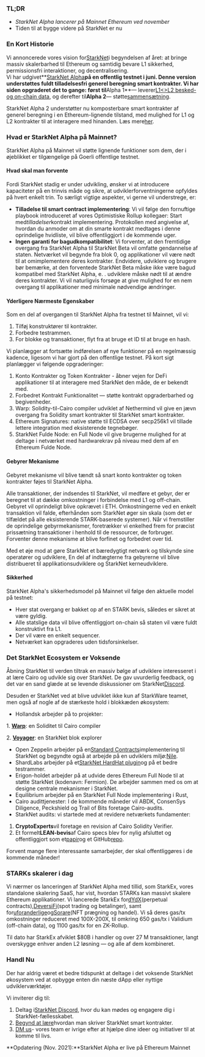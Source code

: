 ### TL;DR

* *StarkNet Alpha lancerer på Mainnet Ethereum ved november*
* Tiden til at bygge videre på StarkNet er nu

### En Kort Historie

Vi annoncerede vores vision for[StarkNet](https://starkware.co/product/starknet/)i begyndelsen af året: at bringe massiv skalerbarhed til Ethereum og samtidig bevare L1 sikkerhed, permissionsfri interaktioner, og decentralisering.\
Vi har udgivet**[StarkNet Alpha](https://medium.com/starkware/starknet-planets-alpha-on-ropsten-e7494929cb95)**på en offentlig testnet i juni. Denne version understøttes fuldt tilladelsesfri generel beregning smart kontrakter. Vi har siden opgraderet det to gange: først til**Alpha 1**— leverer[L1<>L2 besked- og on-chain data](https://medium.com/starkware/starknet-alpha-1-90c3348cca4f), og derefter til**Alpha 2**— støtte[sammensætning](https://medium.com/starkware/starknet-alpha-2-4aa116f0ecfc).

StarkNet Alpha 2 understøtter nu komposterbare smart kontrakter af generel beregning i en Ethereum-lignende tilstand, med mulighed for L1 og L2 kontrakter til at interagere med hinanden. Læs mere[her](https://www.cairo-lang.org/docs/hello_starknet/index.html).

### Hvad er StarkNet Alpha på Mainnet?

StarkNet Alpha på Mainnet vil støtte lignende funktioner som dem, der i øjeblikket er tilgængelige på Goerli offentlige testnet.

#### **Hvad skal man forvente**

Fordi StarkNet stadig er under udvikling, ønsker vi at introducere kapaciteter på en trinvis måde og sikre, at udviklerforventningerne opfyldes på hvert enkelt trin. To særligt vigtige aspekter, vi gerne vil understrege, er:

* **Tilladelse til smart contract implementering**: Vi vil følge den fornuftige playbook introduceret af vores Optimistiske Rollup kollegaer: Start med*tilladelser*kontrakt implementering. Protokollen med angivelse af, hvordan du anmoder om at din smarte kontrakt medtages i denne oprindelige hvidliste, vil blive offentliggjort i de kommende uger.
* **Ingen garanti for bagudkompatibilitet**: Vi forventer, at den fremtidige overgang fra StarkNet Alpha til StarkNet Beta vil omfatte gendannelse af staten. Netværket vil begynde fra blok 0, og applikationer vil være nødt til at omimplementere deres kontrakter. Endvidere, udviklere og brugere bør bemærke, at den forventede StarkNet Beta måske ikke være bagud kompatibel med StarkNet Alpha, e. . udviklere måske nødt til at ændre deres kontrakter. Vi vil naturligvis forsøge at give mulighed for en nem overgang til applikationer med minimale nødvendige ændringer.

#### Yderligere Nærmeste Egenskaber

Som en del af overgangen til StarkNet Alpha fra testnet til Mainnet, vil vi:

1. Tilføj konstruktører til kontrakter.
2. Forbedre testrammen.
3. For blokke og transaktioner, flyt fra at bruge et ID til at bruge en hash.

Vi planlægger at fortsætte indførelsen af nye funktioner på en regelmæssig kadence, ligesom vi har gjort på den offentlige testnet. På kort sigt planlægger vi følgende opgraderinger:

1. Konto Kontrakter og Token Kontrakter - åbner vejen for DeFi applikationer til at interagere med StarkNet den måde, de er bekendt med.
2. Forbedret Kontrakt Funktionalitet — støtte kontrakt opgraderbarhed og begivenheder.
3. Warp: Solidity-til-Cairo compiler udviklet af Nethermind vil give en jævn overgang fra Solidity smart kontrakter til StarkNet smart kontrakter.
4. Ethereum Signatures: native støtte til ECDSA over secp256k1 vil tillade lettere integration med eksisterende tegnebøger.
5. StarkNet Fulde Node: en Full Node vil give brugerne mulighed for at deltage i netværket med hardwarekrav på niveau med dem af en Ethereum Fulde Node.

#### Gebyrer Mekanisme

Gebyret mekanisme vil blive tændt så snart konto kontrakter og token kontrakter føjes til StarkNet Alpha.

Alle transaktioner, der indsendes til StarkNet, vil medføre et gebyr, der er beregnet til at dække omkostninger i forbindelse med L1 og off-chain. Gebyret vil oprindeligt blive opkrævet i ETH. Omkostningerne ved en enkelt transaktion vil falde, efterhånden som StarkNet øger sin skala (som det er tilfældet på alle eksisterende STARK-baserede systemer). Når vi fremstiller de oprindelige gebyrmekanismer, foretrækker vi enkelhed frem for præcist prissætning transaktioner i henhold til de ressourcer, de forbruger. Forventer denne mekanisme at blive forfinet og forbedret over tid.

Med et øje mod at gøre StarkNet et bæredygtigt netværk og tilskynde sine operatører og udviklere, En del af indtægterne fra gebyrerne vil blive distribueret til applikationsudviklere og StarkNet kerneudviklere.

#### Sikkerhed

StarkNet Alpha's sikkerhedsmodel på Mainnet vil følge den aktuelle model på testnet:

* Hver stat overgang er bakket op af en STARK bevis, således er sikret at være gyldig.
* Alle statslige data vil blive offentliggjort on-chain så staten vil være fuldt konstruktivt fra L1.
* Der vil være en enkelt sequencer.
* Netværket kan opgraderes uden tidsforsinkelser.

### Det StarkNet Ecosystem er Voksende

Åbning StarkNet til verden tiltrak en massiv bølge af udviklere interesseret i at lære Cairo og udvikle sig over StarkNet. De gav uvurderlig feedback, og det var en sand glæde at se levende diskussioner om StarkNet[Discord](https://discord.gg/uJ9HZTUk2Y).

Desuden er StarkNet ved at blive udviklet ikke kun af StarkWare teamet, men også af nogle af de stærkeste hold i blokkæden økosystem:

* Hollandsk arbejder på to projekter:

1. **[Warp](https://github.com/NethermindEth/warp)**: en Soliditet til Cairo compiler

2. **[Voyager](https://voyager.online/)**: en StarkNet blok explorer

* Open Zeppelin arbejder på en[Standard Contracts](https://github.com/OpenZeppelin/cairo-contracts/tree/main/contracts)implementering til StarkNet og begyndte også at arbejde på en udviklers miljø:[Nile](https://github.com/martriay/nile).
* ShardLabs arbejder på et[StarkNet HardHat plugin](https://github.com/Shard-Labs/starknet-hardhat-plugin)og på et bedre testrammer.
* Erigon-holdet arbejder på at udvide deres Ethereum Full Node til at støtte StarkNet (kodenavn: Fermion). De arbejder sammen med os om at designe centrale mekanismer i StarkNet.
* Equilibrium arbejder på en StarkNet Full Node implementering i Rust,
* Cairo audittjenester: I de kommende måneder vil ABDK, ConsenSys Diligence, Peckshield og Trail of Bits foretage Cairo-audits.
* StarkNet audits: vi startede med at revidere netværkets fundamenter:

1. **CryptoExperts**vil foretage en revision af Cairo Solidity Verifier.
2. Et formelt**LEAN-bevis**af Cairo specs blev for nylig afsluttet og offentliggjort som et[papir](https://arxiv.org/abs/2109.14534)og et GitHub[repo](https://github.com/starkware-libs/formal-proofs).

Forvent mange flere interessante samarbejder, der skal offentliggøres i de kommende måneder!

### STARKs skalerer i dag

Vi nærmer os lanceringen af StarkNet Alpha med tillid, som StarkEx, vores standalone skalering SaaS, har vist, hvordan STARKs kan massivt skalere Ethereum applikationer. Vi lancerede StarkEx for[dYdX](https://dydx.exchange/)(perpetual contracts),[DeversiFi](https://www.deversifi.com/)(spot trading og betalinger), samt for[uforanderlige](https://www.immutable.com/)og[Sorare](https://sorare.com/)(NFT prægning og handel). Vi så deres gas/tx omkostninger reduceret med 100X-200X, til omkring 650 gas/tx i Validium (off-chain data), og 1100 gas/tx for en ZK-Rollup.

Til dato har StarkEx afviklet $80B i handler og over 27 M transaktioner, langt overskygge enhver anden L2 løsning — og alle af dem kombineret.

### Handl Nu

Der har aldrig været et bedre tidspunkt at deltage i det voksende StarkNet økosystem ved at opbygge enten din næste dApp eller nyttige udviklerværktøjer.

Vi inviterer dig til:

1. Deltag i[StarkNet Discord](https://discord.gg/uJ9HZTUk2Y), hvor du kan mødes og engagere dig i StarkNet-fællesskabet.
2. [Begynd at lære](https://www.cairo-lang.org/docs/hello_starknet/index.html)hvordan man skriver StarkNet smart kontrakter.
3. [DM us](https://twitter.com/StarkWareLtd)- vores team er ivrige efter at hjælpe dine ideer og initiativer til at komme til livs.

**Opdatering (Nov. 2021):**StarkNet Alpha er live på Ethereum Mainnet